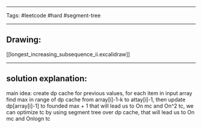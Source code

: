 

----

Tags: #leetcode #hard #segment-tree

----

## Drawing:
[[longest_increasing_subsequence_ii.excalidraw]]

----


## solution explanation:
main idea:
create dp cache for previous values, for each item in input array find max in range of dp cache from array[i]-1-k to attay[i]-1, then update dp[array[i]-1] to founded max + 1
that will lead us to On mc and On^2 tc,
we can optimize tc by using segment tree over dp cache,
that will lead us to On mc and Onlogn tc

